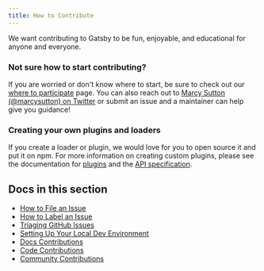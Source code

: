 ```yaml
---
title: How to Contribute
---
```


We want contributing to Gatsby to be fun, enjoyable, and educational for anyone and everyone.

### Not sure how to start contributing?

If you are worried or don't know where to start, be sure to check out our [where to participate](/contributing/where-to-participate/) page. You can also reach out to [Marcy Sutton (@marcysutton) on Twitter](https://twitter.com/marcysutton) or submit an issue and a maintainer can help give you guidance!

### Creating your own plugins and loaders

If you create a loader or plugin, we would love for you to open source it and put it on npm. For more information on creating custom plugins, please see the documentation for [plugins](/docs/plugins/) and the [API specification](/docs/api-specification/).

## Docs in this section

- [How to File an Issue](/contributing/how-to-file-an-issue/)
- [How to Label an Issue](/contributing/how-to-label-an-issue/)
- [Triaging GitHub Issues](/contributing/triaging-github-issues/)
- [Setting Up Your Local Dev Environment](/contributing/setting-up-your-local-dev-environment/)
- [Docs Contributions](/contributing/docs-contributions/)
- [Code Contributions](/contributing/code-contributions/)
- [Community Contributions](/contributing/community-contributions/)
